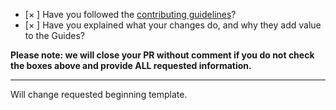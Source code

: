 - [× ] Have you followed the [contributing guidelines](https://github.com/github/opensource.guide/blob/HEAD/CONTRIBUTING.md)?
- [× ] Have you explained what your changes do, and why they add value to the Guides?

**Please note: we will close your PR without comment if you do not check the boxes above and provide ALL requested information.**

-----
Will change requested beginning template.
